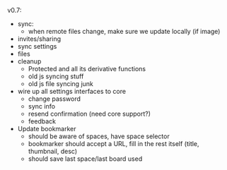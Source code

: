 v0.7:

- sync:
  - when remote files change, make sure we update locally (if image)
- invites/sharing
- sync settings
- files
- cleanup
  - Protected and all its derivative functions
  - old js syncing stuff
  - old js file syncing junk
- wire up all settings interfaces to core
  - change password
  - sync info
  - resend confirmation (need core support?)
  - feedback
- Update bookmarker
  - should be aware of spaces, have space selector
  - bookmarker should accept a URL, fill in the rest itself (title, thumbnail, desc)
  - should save last space/last board used

